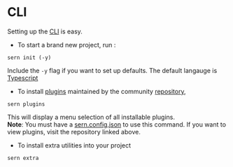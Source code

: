 # CLI

Setting up the [CLI](https://github.com/sern-handler/cli) is easy. <br />
- To start a brand new project, run :
```
sern init (-y)
```
Include the `-y` flag if you want to set up defaults. The default langauge is [Typescript](https://www.typescriptlang.org/) <br />

- To install [plugins](plugins.md) maintained by the community [repository](https://github.com/sern-handler/awesome-plugins),
```
sern plugins
```
This will display a menu selection of all installable plugins. <br />
**Note**: You must have a [sern.config.json](good-to-know.md) to use this command.
If you want to view plugins, visit the repository linked above.

- To install extra utilities into your project
```
sern extra
```